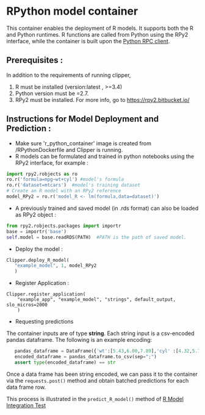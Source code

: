# RPython model container 
This container enables the deployment of R models. It supports both the R and Python runtimes. R functions are called from Python using the RPy2 interface, while the container is built upon the [Python RPC client](https://github.com/ucbrise/clipper/blob/develop/containers/python/rpc.py).

## Prerequisites :
In addition to the requirements of running clipper, 

1. R must be installed (version:latest , >=3.4)
2. Python version must be =2.7. 
3. RPy2 must be installed. For more info, go to <https://rpy2.bitbucket.io/>

## Instructions for Model Deployment and Prediction :
- Make sure  'r_python_container' image is created from <clipper-root>/RPythonDockerfile and Clipper is running.
- R models can be formulated and trained in python notebooks using the RPy2 interface, for example :

```py
import rpy2.robjects as ro
ro.r('formula=mpg~wt+cyl') #model's formula
ro.r('dataset=mtcars')  #model's training dataset
# Create an R model with an RPy2 reference
model_RPy2 = ro.r('model_R <- lm(formula,data=dataset)') 
```
- A previously trained and saved model (in .rds format) can also be loaded as RPy2 object :

```py
from rpy2.robjects.packages import importr
base = importr('base')
self.model = base.readRDS(PATH)  #PATH is the path of saved model.
```

- Deploy the model :

```py
Clipper.deploy_R_model(
   "example_model", 1, model_RPy2
   )
```

- Register Application :

```
Clipper.register_application(
    "example_app", "example_model", "strings", default_output, slo_micros=2000
    )
 ```

- Requesting predictions

The container inputs are of type **string**. Each string input is a csv-encoded pandas dataframe. 
The following is an example encoding:
```py
   pandas_dataframe = DataFrame({'wt':[5.43,6.00,7.89],'cyl' :[4.32,5.76,7.90]})
   encoded_dataframe = pandas_dataframe.to_csv(sep=";")
   assert type(encoded_dataframe) == str
```

Once a data frame has been string encoded, we can pass it to the container via the `requests.post()` method and obtain batched predictions for each data frame row.

This process is illustrated in the `predict_R_model()` method of 
[R Model Integration Test](../../integration-tests/deploy_R_models.py)
